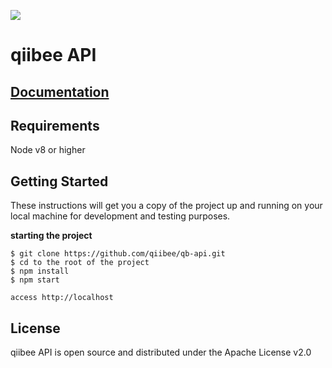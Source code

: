 ![](https://avatars3.githubusercontent.com/u/31820267?v=4&s=100)

qiibee API
=======================

## [Documentation](https://api.qiibee.com/)

## Requirements

Node v8 or higher

## Getting Started

These instructions will get you a copy of the project up and running on your local machine for development and testing purposes.

**starting the project**
```
$ git clone https://github.com/qiibee/qb-api.git
$ cd to the root of the project
$ npm install
$ npm start
```
```
access http://localhost
```

## License

qiibee API is open source and distributed under the Apache License v2.0

  [node.js]: <http://nodejs.org>